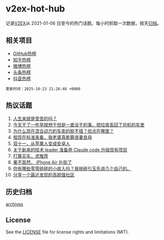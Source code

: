 # v2ex-hot-hub

 记录[V2EX](https://www.v2ex.com/)从 2021-01-06 日至今的热门话题。每小时抓取一次数据，按天[归档](archives)。
 
 ## 相关项目

- [GitHub热榜](https://github.com/lonnyzhang423/github-hot-hub)
- [知乎热榜](https://github.com/lonnyzhang423/zhihu-hot-hub)
- [微博热榜](https://github.com/lonnyzhang423/weibo-hot-hub)
- [头条热榜](https://github.com/lonnyzhang423/toutiao-hot-hub)
- [抖音热榜](https://github.com/lonnyzhang423/douyin-hot-hub)


 `更新时间：2025-10-23 21:26:48 +0800`

## 热议话题

1. [人生来就是受苦的吗？](https://www.v2ex.com/t/1167741)
1. [今天干了一件早就想干但是一直没干的事，把垃圾丢回了司机的车里](https://www.v2ex.com/t/1167746)
1. [为什么现在混合动力的车卖的挺不错？优点在哪里？](https://www.v2ex.com/t/1167696)
1. [按现在标准来看，我老婆真能算贤妻良母](https://www.v2ex.com/t/1167927)
1. [双十一，从苹果人变成安卓人](https://www.v2ex.com/t/1167757)
1. [关于新来的技术 leader 准备用 Claude code 升级现有项目](https://www.v2ex.com/t/1167789)
1. [打算买车，求推荐](https://www.v2ex.com/t/1167766)
1. [果不其然， iPhone Air 扑街了](https://www.v2ex.com/t/1167722)
1. [你有哪些零零碎碎的小收入吗？我抛砖引玉先讲几个自己的。](https://www.v2ex.com/t/1167749)
1. [分享一个最近发现的高颜值社区](https://www.v2ex.com/t/1167753)

## 历史归档

[archives](archives)

## License

See the [LICENSE](LICENSE) file for license rights and limitations (MIT).
